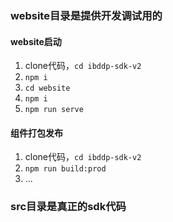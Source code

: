 ### website目录是提供开发调试用的

#### website启动
1. clone代码，`cd ibddp-sdk-v2`
2. `npm i`
3. `cd website`
4. `npm i`
5. `npm run serve`

#### 组件打包发布
1. clone代码，`cd ibddp-sdk-v2`
2. `npm run build:prod`
3. ...

### src目录是真正的sdk代码
